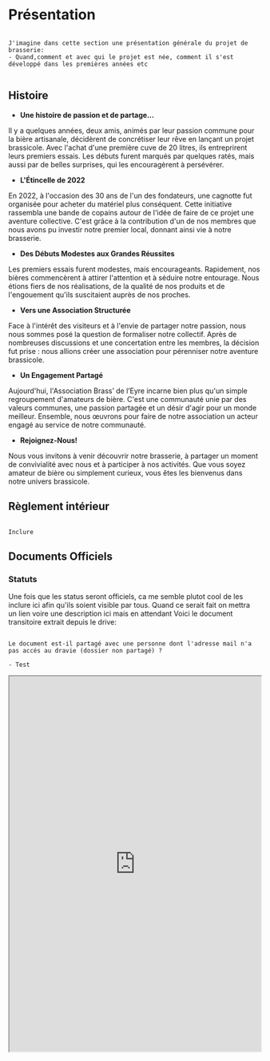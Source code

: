 # Présentation

```{note}

J'imagine dans cette section une présentation générale du projet de brasserie:
- Quand,comment et avec qui le projet est née, comment il s'est développé dans les premières années etc


```

## Histoire

- **Une histoire de passion et de partage...**

Il y a quelques années, deux amis, animés par leur passion commune pour la bière artisanale, décidèrent de concrétiser leur rêve en lançant un projet brassicole. Avec l'achat d'une première cuve de 20 litres, ils entreprirent leurs premiers essais. Les débuts furent marqués par quelques ratés, mais aussi par de belles surprises, qui les encouragèrent à persévérer.

- **L'Étincelle de 2022**

En 2022, à l'occasion des 30 ans de l'un des fondateurs, une cagnotte fut organisée pour acheter du matériel plus conséquent. Cette initiative rassembla une bande de copains autour de l'idée de faire de ce projet une aventure collective. C'est grâce à la contribution d'un de nos membres que nous avons pu investir notre premier local, donnant ainsi vie à notre brasserie.

- **Des Débuts Modestes aux Grandes Réussites**

Les premiers essais furent modestes, mais encourageants. Rapidement, nos bières commencèrent à attirer l'attention et à séduire notre entourage. Nous étions fiers de nos réalisations, de la qualité de nos produits et de l'engouement qu'ils suscitaient auprès de nos proches.

- **Vers une Association Structurée**

Face à l'intérêt des visiteurs et à l'envie de partager notre passion, nous nous sommes posé la question de formaliser notre collectif. Après de nombreuses discussions et une concertation entre les membres, la décision fut prise : nous allions créer une association pour pérenniser notre aventure brassicole.

- **Un Engagement Partagé**

Aujourd'hui, l'Association Brass’ de l’Eyre incarne bien plus qu'un simple regroupement d'amateurs de bière. C'est une communauté unie par des valeurs communes, une passion partagée et un désir d'agir pour un monde meilleur. Ensemble, nous œuvrons pour faire de notre association un acteur engagé au service de notre communauté.

- **Rejoignez-Nous!**

Nous vous invitons à venir découvrir notre brasserie, à partager un moment de convivialité avec nous et à participer à nos activités. Que vous soyez amateur de bière ou simplement curieux, vous êtes les bienvenus dans notre univers brassicole.





## Règlement intérieur


```{note}

Inclure

```



## Documents Officiels

### Statuts

Une fois que les status seront officiels, ca me semble plutot cool de les inclure ici afin qu'ils soient visible par tous. Quand ce serait fait on mettra un lien voire une description ici mais en attendant Voici le document transitoire extrait depuis le drive:

```{warning}

Le document est-il partagé avec une personne dont l'adresse mail n'a pas accés au dravie (dossier non partagé) ?

- Test

```

<iframe src="https://docs.google.com/document/d/1hKA6emHsyGW-w8xUhz8oDBIWeTF1xBvbK1rMzNFEiAA/edit?usp=sharing" width=100% height=750px ></iframe>





